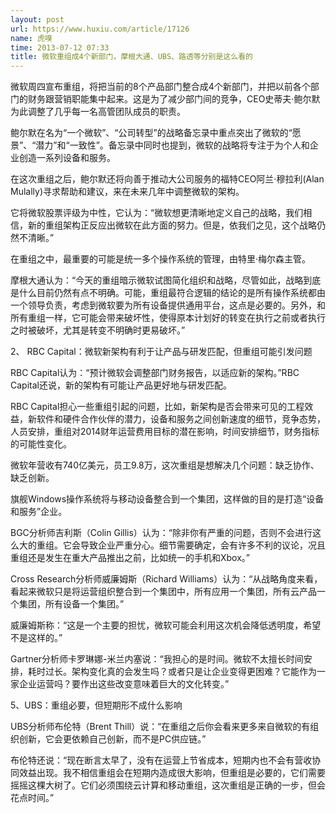 ```yaml
---
layout: post
url: https://www.huxiu.com/article/17126
name: 虎嗅
time: 2013-07-12 07:33
title: 微软重组成4个新部门，摩根大通、UBS、路透等分别是这么看的
---
```

微软周四宣布重组，将把当前的8个产品部门整合成4个新部门，并把以前各个部门的财务跟营销职能集中起来。这是为了减少部门间的竞争，CEO史蒂夫·鲍尔默为此调整了几乎每一名高管团队成员的职责。

鲍尔默在名为“一个微软”、“公司转型”的战略备忘录中重点突出了微软的“愿景”、“潜力”和“一致性”。备忘录中同时也提到，微软的战略将专注于为个人和企业创造一系列设备和服务。

在这次重组之后，鲍尔默还将向善于推动大公司服务的福特CEO阿兰·穆拉利(Alan Mulally)寻求帮助和建议，来在未来几年中调整微软的架构。

它将微软股票评级为中性，它认为：“微软想更清晰地定义自己的战略，我们相信，新的重组架构正反应出微软在此方面的努力。但是，依我们之见，这个战略仍然不清晰。”

在重组之中，最重要的可能是统一多个操作系统的管理，由特里·梅尔森主管。

摩根大通认为：“今天的重组暗示微软试图简化组织和战略，尽管如此，战略到底是什么目前仍然有点不明确。可能，重组最符合逻辑的结论的是所有操作系统都由一个领导负责，考虑到微软要为所有设备提供通用平台，这点是必要的。另外，和所有重组一样，它可能会带来破坏性，使得原本计划好的转变在执行之前或者执行之时被破坏，尤其是转变不明确时更易破坏。”

2、 RBC Capital：微软新架构有利于让产品与研发匹配，但重组可能引发问题

RBC Capital认为：“预计微软会调整部门财务报告，以适应新的架构。”RBC Capital还说，新的架构有可能让产品更好地与研发匹配。

RBC Capital担心一些重组引起的问题，比如，新架构是否会带来可见的工程效益，新软件和硬件合作伙伴的潜力，设备和服务之间创新速度的细节，竞争态势，人员安排，重组对2014财年运营费用目标的潜在影响，时间安排细节，财务指标的可能性变化。

微软年营收有740亿美元，员工9.8万，这次重组是想解决几个问题：缺乏协作、缺乏创新。

旗舰Windows操作系统将与移动设备整合到一个集团，这样做的目的是打造“设备和服务”企业。

BGC分析师吉利斯（Colin Gillis）认为：“除非你有严重的问题，否则不会进行这么大的重组。它会导致企业严重分心。细节需要确定，会有许多不利的议论，况且重组还是发生在重大产品推出之前，比如统一的手机和Xbox。”

Cross Research分析师威廉姆斯（Richard Williams）认为：“从战略角度来看，看起来微软只是将运营组织整合到一个集团中，所有应用一个集团，所有云产品一个集团，所有设备一个集团。”

威廉姆斯称：“这是一个主要的担忧，微软可能会利用这次机会降低透明度，希望不是这样的。”

Gartner分析师卡罗琳娜-米兰内塞说：“我担心的是时间。微软不太擅长时间安排，耗时过长。架构变化真的会发生吗？或者只是让企业变得更困难？它能作为一家企业运营吗？要作出这些改变意味着巨大的文化转变。”

5、UBS：重组必要，但短期形不成什么影响

UBS分析师布伦特（Brent Thill）说：“在重组之后你会看来更多来自微软的有组织创新，它会更依赖自己创新，而不是PC供应链。”

布伦特还说：“现在断言太早了，没有在运营上节省成本，短期内也不会有营收协同效益出现。我不相信重组会在短期内造成很大影响，但重组是必要的，它们需要摇摇这棵大树了。它们必须围绕云计算和移动重组，这次重组是正确的一步，但会花点时间。”

